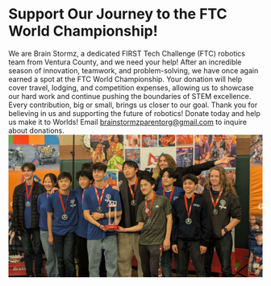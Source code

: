 
# Support Our Journey to the FTC World Championship!
We are Brain Stormz, a dedicated FIRST Tech Challenge (FTC) robotics team from Ventura County, and we need your help! After an incredible season of innovation, teamwork, and problem-solving, we have once again earned a spot at the FTC World Championship.
Your donation will help cover travel, lodging, and competition expenses, allowing us to showcase our hard work and continue pushing the boundaries of STEM excellence.
Every contribution, big or small, brings us closer to our goal. Thank you for believing in us and supporting the future of robotics!
Donate today and help us make it to Worlds!
Email brainstormzparentorg@gmail.com to inquire about donations.
![](/donations_assets/itdregionals.jpg)
